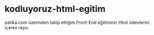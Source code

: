 # kodluyoruz-html-egitim
patika.com üzerinden takip ettiğim Front-End eğitiminin Html ödevlerini içeren repo.
